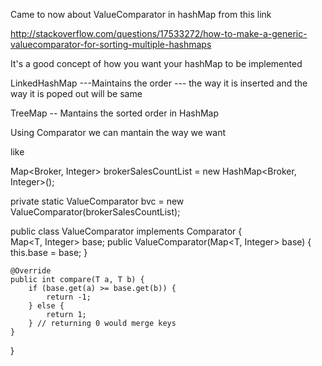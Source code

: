 Came to now about ValueComparator in hashMap from this link 

http://stackoverflow.com/questions/17533272/how-to-make-a-generic-valuecomparator-for-sorting-multiple-hashmaps


It's a good concept of how you want your hashMap to be implemented 

LinkedHashMap ---Maintains the order --- the way it is inserted and the way it is poped out will be same

TreeMap -- Mantains the sorted order in HashMap


Using Comparator we can mantain the way we want 

like 

Map<Broker, Integer> brokerSalesCountList = new HashMap<Broker, Integer>();

private static ValueComparator<Broker> bvc =  new ValueComparator<Broker>(brokerSalesCountList);




public class ValueComparator<T> implements Comparator<T> {  
    Map<T, Integer> base;
    public ValueComparator(Map<T, Integer> base) {
        this.base = base;
    }

    @Override
    public int compare(T a, T b) {
        if (base.get(a) >= base.get(b)) {
            return -1;
        } else {
            return 1;
        } // returning 0 would merge keys
    }

}